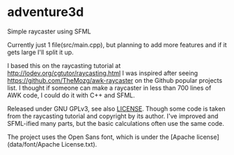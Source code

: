 # adventure3d
Simple raycaster using SFML

Currently just 1 file(src/main.cpp), but planning to add more features and if it gets large I'll split it up.

I based this on the raycasting tutorial at http://lodev.org/cgtutor/raycasting.html
I was inspired after seeing https://github.com/TheMozg/awk-raycaster on the Github popular projects list. I thought if someone can make a raycaster in less than 700 lines of AWK code, I could do it with C++ and SFML.

Released under GNU GPLv3, see also [LICENSE](LICENSE). Though some code is taken from the raycasting tutorial and copyright by its author. I've improved and SFML-ified many parts, but the basic calculations often use the same code.

The project uses the Open Sans font, which is under the [Apache license](data/font/Apache License.txt).
